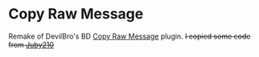 # Copy Raw Message

Remake of DevilBro's BD [Copy Raw Message](https://github.com/mwittrien/BetterDiscordAddons/tree/master/Plugins/CopyRawMessage) plugin. ~~I copied some code from [Juby210](https://github.com/Juby210/view-raw)~~